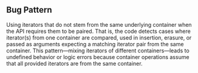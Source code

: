 ## Bug Pattern

Using iterators that do not stem from the same underlying container when the API requires them to be paired. That is, the code detects cases where iterator(s) from one container are compared, used in insertion, erasure, or passed as arguments expecting a matching iterator pair from the same container. This pattern—mixing iterators of different containers—leads to undefined behavior or logic errors because container operations assume that all provided iterators are from the same container.